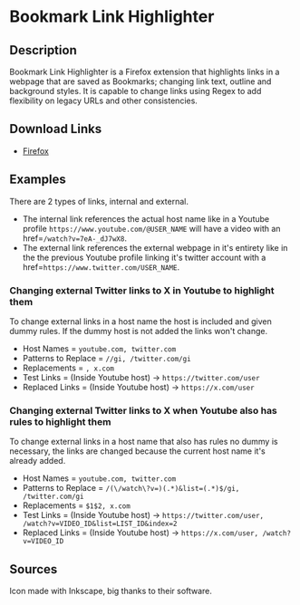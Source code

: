 # Bookmark Link Highlighter

## Description
Bookmark Link Highlighter is a Firefox extension that highlights links in a webpage that are saved as Bookmarks; changing link text, outline and background styles. It is capable to change links using Regex to add flexibility on legacy URLs and other consistencies.

## Download Links
* [Firefox](https://addons.mozilla.org/en-US/firefox/addon/bookmark-link-highlighter/)

## Examples
There are 2 types of links, internal and external.
- The internal link references the actual host name like in a Youtube profile `https://www.youtube.com/@USER_NAME` will have a video with an href=`/watch?v=7eA-_dJ7wX8`.
- The external link references the external webpage in it's entirety like in the the previous Youtube profile linking it's twitter account with a href=`https://www.twitter.com/USER_NAME`.

### Changing external Twitter links to X in Youtube to highlight them
To change external links in a host name the host is included and given dummy rules. If the dummy host is not added the links won't change.
- Host Names = `youtube.com, twitter.com`
- Patterns to Replace = `//gi, /twitter.com/gi`
- Replacements = `, x.com`
- Test Links = (Inside Youtube host) -> `https://twitter.com/user`
- Replaced Links = (Inside Youtube host) -> `https://x.com/user`

### Changing external Twitter links to X when Youtube also has rules to highlight them
To change external links in a host name that also has rules no dummy is necessary, the links are changed because the current host name it's already added.
- Host Names = `youtube.com, twitter.com`
- Patterns to Replace = `/(\/watch\?v=)(.*)&list=(.*)$/gi, /twitter.com/gi`
- Replacements = `$1$2, x.com`
- Test Links = (Inside Youtube host) -> `https://twitter.com/user, /watch?v=VIDEO_ID&list=LIST_ID&index=2`
- Replaced Links = (Inside Youtube host) -> `https://x.com/user, /watch?v=VIDEO_ID`

## Sources
Icon made with Inkscape, big thanks to their software.